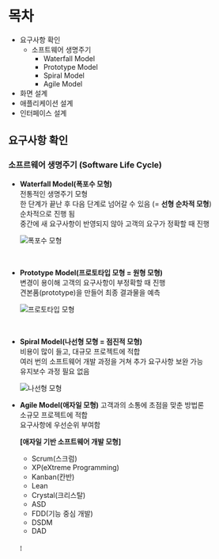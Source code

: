 # 목차
* 요구사항 확인
    * 소프트웨어 생명주기
        * Waterfall Model
        * Prototype Model
        * Spiral Model
        * Agile Model
* 화면 설계 
* 애플리케이션 설계
* 인터페이스 설계


## 요구사항 확인

### 소프르웨어 생명주기 (Software Life Cycle)

* **Waterfall Model(폭포수 모형)** 
    <br/>
    전통적인 생명주기 모형 <br/>
    한 단계가 끝난 후 다음 단계로 넘어갈 수 있음 (= **선형 순차적 모형**) <br/>
    순차적으로 진행 됨 <br/>
    중간에 새 요구사항이 반영되지 않아 고객의 요구가 정확할 때 진행
    
   ![폭포수 모형](https://user-images.githubusercontent.com/90914001/155743287-a9d48178-2bf4-4a8b-8518-d8269a15f822.PNG)

    <br/>

* **Prototype Model(프로토타입 모형 = 원형 모형)** 
    <br/>
    변경이 용이해 고객의 요구사항이 부정확할 때 진행 <br/>
    견본품(prototype)을 만들어 최종 결과물을 예측 <br/>
    
    ![프로토타입 모형](https://user-images.githubusercontent.com/90914001/155713613-4a028a41-6769-4d12-91ab-240d6ce9c31d.PNG)

    <br/>

* **Spiral Model(나선형 모형 = 점진적 모형)** 
    <br/>
    비용이 많이 들고, 대규모 프로젝트에 적합 <br/>
    여러 번의 소프트웨어 개발 과정을 거쳐 추가 요구사항 보완 가능 <br/>
    유지보수 과정 필요 없음 <br/>

    ![나선형 모형](https://user-images.githubusercontent.com/90914001/155741779-fae86fa1-b6e6-47db-8a30-e4113fb57fa6.PNG)

* **Agile Model(애자일 모형)**
    고객과의 소통에 초점을 맞춘 방법론 <br/>
    소규모 프로젝트에 적합 <br/>
    요구사항에 우선순위 부여함 <br/>
    
    **[애자일 기반 소프트웨어 개발 모형]**
    * Scrum(스크럼)
    * XP(eXtreme Programming)
    * Kanban(칸반)
    * Lean
    * Crystal(크리스탈)
    * ASD
    * FDD(기능 중심 개발)
    * DSDM
    * DAD
    <br/>
    ⁞    
